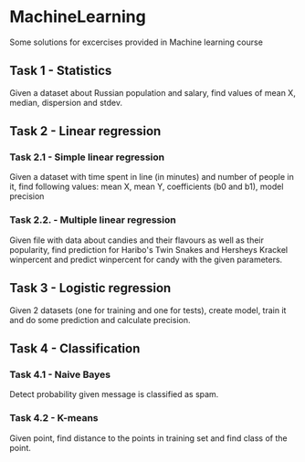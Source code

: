 # MachineLearning

Some solutions for excercises provided in Machine learning course

## Task 1 - Statistics
Given a dataset about Russian population and salary, find values of mean X, median, dispersion and stdev.

## Task 2 - Linear regression
### Task 2.1 - Simple linear regression
Given a dataset with time spent in line (in minutes) and number of people in it, find following values: mean X, mean Y, coefficients (b0 and b1), model precision

### Task 2.2. - Multiple linear regression
Given file with data about candies and their flavours as well as their popularity, find prediction for Haribo's Twin Snakes and Hersheys Krackel winpercent and predict winpercent for candy with the given parameters.

## Task 3 - Logistic regression
Given 2 datasets (one for training and one for tests), create model, train it and do some prediction and calculate precision.

## Task 4 - Classification
### Task 4.1 - Naive Bayes
Detect probability given message is classified as spam.

### Task 4.2 - K-means
Given point, find distance to the points in training set and find class of the point.